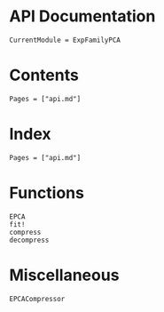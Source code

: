 # API Documentation

```@meta
CurrentModule = ExpFamilyPCA
```

# Contents

```@contents
Pages = ["api.md"]
```

# Index

```@index
Pages = ["api.md"]
```

# Functions

```@docs
EPCA
fit!
compress
decompress
```

# Miscellaneous 

```@docs
EPCACompressor
```
